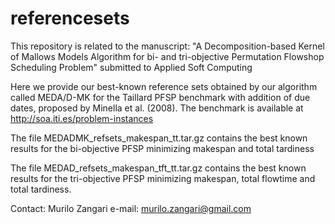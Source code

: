 # referencesets
This repository is related to the manuscript: "A Decomposition-based Kernel of Mallows Models Algorithm for bi- and tri-objective Permutation Flowshop Scheduling Problem" submitted to Applied Soft Computing

Here we provide our best-known reference sets obtained by our algorithm called MEDA/D-MK for the Taillard PFSP benchmark with addition of due dates, proposed by Minella et al. (2008). The benchmark is available at http://soa.iti.es/problem-instances

The file MEDADMK_refsets_makespan_tt.tar.gz contains the best known results for the bi-objective PFSP minimizing makespan and total tardiness

The file MEDAD_refsets_makespan_tft_tt.tar.gz contains the best known results for the tri-objective PFSP minimizing makespan, total flowtime and total tardiness. 

Contact: Murilo Zangari e-mail: murilo.zangari@gmail.com
